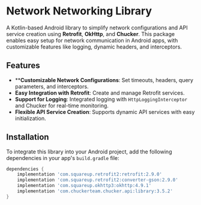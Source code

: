 # Network Networking Library

A Kotlin-based Android library to simplify network configurations and API service creation using **Retrofit**, **OkHttp**, and **Chucker**. This package enables easy setup for network communication in Android apps, with customizable features like logging, dynamic headers, and interceptors.

## Features

- ****Customizable Network Configurations**: Set timeouts, headers, query parameters, and interceptors.
- **Easy Integration with Retrofit**: Create and manage Retrofit services.
- **Support for Logging**: Integrated logging with `HttpLoggingInterceptor` and Chucker for real-time monitoring.
- **Flexible API Service Creation**: Supports dynamic API services with easy initialization.

## Installation

To integrate this library into your Android project, add the following dependencies in your app's `build.gradle` file:

```gradle
dependencies {
    implementation 'com.squareup.retrofit2:retrofit:2.9.0'
    implementation 'com.squareup.retrofit2:converter-gson:2.9.0'
    implementation 'com.squareup.okhttp3:okhttp:4.9.1'
    implementation 'com.chuckerteam.chucker.api:library:3.5.2'
}
